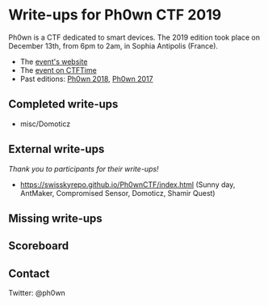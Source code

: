 # Write-ups for Ph0wn CTF 2019

Ph0wn is a CTF dedicated to smart devices. The 2019 edition took place on December 13th, from 6pm to 2am, in Sophia Antipolis (France).

- The [event's website](https://ph0wn.org)
- The [event on CTFTime](https://ctftime.org/event/915)
- Past editions: [Ph0wn 2018](https://github.com/cryptax/write-ups-2018/tree/master/ph0wn-2018), [Ph0wn 2017](https://github.com/ctfs/write-ups-2017/tree/master/ph0wn-ctf-2017)

## Completed write-ups

- misc/Domoticz

## External write-ups

*Thank you to participants for their write-ups!*

- https://swisskyrepo.github.io/Ph0wnCTF/index.html (Sunny day, AntMaker, Compromised Sensor, Domoticz, Shamir Quest)

## Missing write-ups

## Scoreboard

## Contact

Twitter: @ph0wn

